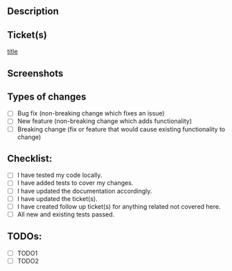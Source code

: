 ## Description
<!--- Describe your changes in detail -->

## Ticket(s)
<!--- Link to the ticket(s) -->
[title](https://famousroasters.atlassian.net/browse/FR-...)

## Screenshots
<!--- Insert screenshots if suitable (i.e. UI changes) -->

## Types of changes
<!--- What types of changes does your code introduce? Put an `x` in all that apply -->
- [ ] Bug fix (non-breaking change which fixes an issue)
- [ ] New feature (non-breaking change which adds functionality)
- [ ] Breaking change (fix or feature that would cause existing functionality to change)

## Checklist:
<!--- Ensure quality. Put an `x` in all that apply -->
- [ ] I have tested my code locally.
- [ ] I have added tests to cover my changes.
- [ ] I have updated the documentation accordingly.
- [ ] I have updated the ticket(s).
- [ ] I have created follow up ticket(s) for anything related not covered here.
- [ ] All new and existing tests passed.

## TODOs:
<!--- Still any TODOs? Use this space -->
- [ ] TODO1
- [ ] TODO2